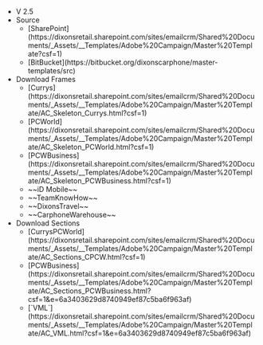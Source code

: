 <ul class="x-nav">
  <li class="version">V 2.5</li>
  <li>Source
    <ul>
      <li>[SharePoint](https://dixonsretail.sharepoint.com/sites/emailcrm/Shared%20Documents/_Assets/__Templates/Adobe%20Campaign/Master%20Template?csf=1)</li>
      <li>[BitBucket](https://bitbucket.org/dixonscarphone/master-templates/src)</li>
    </ul>
  <li>Download Frames
    <ul>
      <li>[Currys](https://dixonsretail.sharepoint.com/sites/emailcrm/Shared%20Documents/_Assets/__Templates/Adobe%20Campaign/Master%20Template/AC_Skeleton_Currys.html?csf=1)</li>
      <li>[PCWorld](https://dixonsretail.sharepoint.com/sites/emailcrm/Shared%20Documents/_Assets/__Templates/Adobe%20Campaign/Master%20Template/AC_Skeleton_PCWorld.html?csf=1)</li>
      <li>[PCWBusiness](https://dixonsretail.sharepoint.com/sites/emailcrm/Shared%20Documents/_Assets/__Templates/Adobe%20Campaign/Master%20Template/AC_Skeleton_PCWBusiness.html?csf=1)</li>
      <li>~~iD Mobile~~</li>
      <li>~~TeamKnowHow~~</li>
      <li>~~DixonsTravel~~</li>
      <li>~~CarphoneWarehouse~~</li>
    </ul>
  </li>
  <li>Download Sections
    <ul>
      <li>[CurrysPCWorld](https://dixonsretail.sharepoint.com/sites/emailcrm/Shared%20Documents/_Assets/__Templates/Adobe%20Campaign/Master%20Template/AC_Sections_CPCW.html?csf=1)</li>
      <li>[PCWBusiness](https://dixonsretail.sharepoint.com/sites/emailcrm/Shared%20Documents/_Assets/__Templates/Adobe%20Campaign/Master%20Template/AC_Sections_PCWBusiness.html?csf=1&e=6a3403629d8740949ef87c5ba6f963af)</li>
      <li>[`VML`](https://dixonsretail.sharepoint.com/sites/emailcrm/Shared%20Documents/_Assets/__Templates/Adobe%20Campaign/Master%20Template/AC_VML.html?csf=1&e=6a3403629d8740949ef87c5ba6f963af)</li>
    </ul>
  </li>
</ul>
